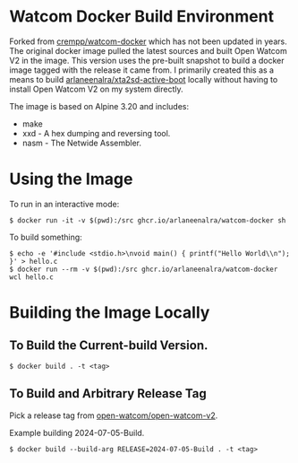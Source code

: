 # Watcom Docker Build Environment

Forked from [crempp/watcom-docker](https://github.com/crempp/watcom-docker) which has not been updated in years.
The original docker image pulled the latest sources and built Open Watcom V2 in the image.
This version uses the pre-built snapshot to build a docker image tagged with the release it came from.
I primarily created this as a means to build [arlaneenalra/xta2sd-active-boot](https://github.com/arlaneenalra/xta2sd-active-boot) locally without having to install Open Watcom V2 on my system directly. 

The image is based on Alpine 3.20 and includes:
* make
* xxd - A hex dumping and reversing tool.
* nasm - The Netwide Assembler.

# Using the Image

To run in an interactive mode:
```
$ docker run -it -v $(pwd):/src ghcr.io/arlaneenalra/watcom-docker sh 
```

To build something:
```
$ echo -e '#include <stdio.h>\nvoid main() { printf("Hello World\\n"); }' > hello.c
$ docker run --rm -v $(pwd):/src ghcr.io/arlaneenalra/watcom-docker wcl hello.c 
```

# Building the Image Locally

## To Build the Current-build Version.
```
$ docker build . -t <tag> 
```

## To Build and Arbitrary Release Tag
Pick a release tag from [open-watcom/open-watcom-v2](https://github.com/open-watcom/open-watcom-v2/tags).

Example building 2024-07-05-Build.
```
$ docker build --build-arg RELEASE=2024-07-05-Build . -t <tag> 
```


